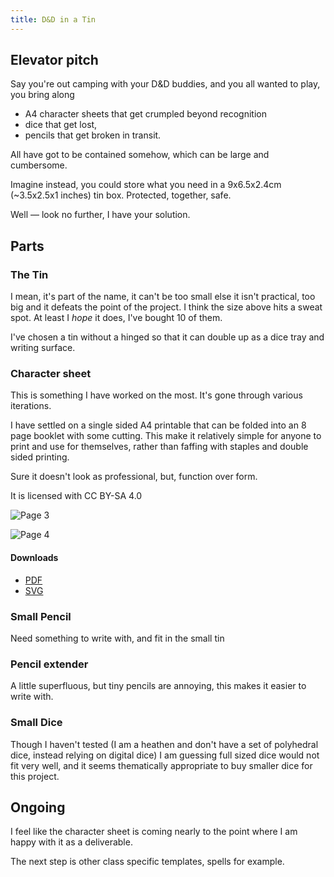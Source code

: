 ```yaml
---
title: D&D in a Tin
---
```


## Elevator pitch

Say you're out camping with your D&D buddies, and you all wanted to play, you bring along

- A4 character sheets that get crumpled beyond recognition
- dice that get lost,
- pencils that get broken in transit.

All have got to be contained somehow, which can be large and cumbersome.

Imagine instead, you could store what you need in a 9x6.5x2.4cm (~3.5x2.5x1 inches) tin box. Protected, together, safe.

Well — look no further, I have your solution.

## Parts

### The Tin 

I mean, it's part of the name, it can't be too small else it isn't practical, too big and it defeats the point of the project. I think the size above hits a sweat spot. At least I *hope* it does, I've bought 10 of them. 

I've chosen a tin without a hinged so that it can double up as a dice tray and writing surface.

### Character sheet

This is something I have worked on the most. It's gone through various iterations.

I have settled on a single sided A4 printable that can be folded into an 8 page booklet with some cutting. This make it relatively simple for anyone to print and use for themselves, rather than faffing with staples and double sided printing.

Sure it doesn't look as professional, but, function over form.

It is licensed with CC BY-SA 4.0

![Page 3](/images/page-3.png)

![Page 4](/images/page-4.png)

#### Downloads

- [PDF](/booklet.pdf)
- [SVG](/images/dnd5e-character-sheet-v0.3.1.svg)

### Small Pencil

Need something to write with, and fit in the small tin

### Pencil extender

A little superfluous, but tiny pencils are annoying, this makes it easier to write with.

### Small Dice

Though I haven't tested (I am a heathen and don't have a set of polyhedral dice, instead relying on digital dice) I am guessing full sized dice would not fit very well, and it seems thematically appropriate to buy smaller dice for this project.

## Ongoing

I feel like the character sheet is coming nearly to the point where I am happy with it as a deliverable.

The next step is other class specific templates, spells for example.